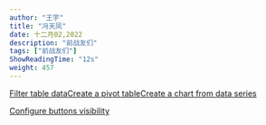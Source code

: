 ```yaml
---
author: "王宇"
title: "冯天凤"
date: 十二月02,2022
description: "前战友们"
tags: ["前战友们"]
ShowReadingTime: "12s"
weight: 457
---
```

[Filter table data](#)[Create a pivot table](#)[Create a chart from data series](#)

[Configure buttons visibility](/users/tfac-settings.action)